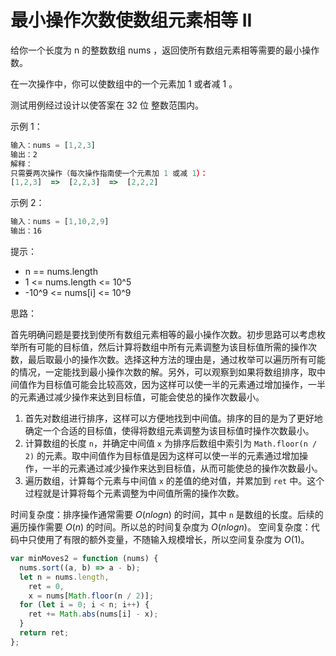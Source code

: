 # 最小操作次数使数组元素相等 II

给你一个长度为 n 的整数数组 nums ，返回使所有数组元素相等需要的最小操作数。

在一次操作中，你可以使数组中的一个元素加 1 或者减 1 。

测试用例经过设计以使答案在 32 位 整数范围内。

示例 1：

```javascript
输入：nums = [1,2,3]
输出：2
解释：
只需要两次操作（每次操作指南使一个元素加 1 或减 1）：
[1,2,3]  =>  [2,2,3]  =>  [2,2,2]
```

示例 2：

```javascript
输入：nums = [1,10,2,9]
输出：16
```

提示：

- n == nums.length
- 1 <= nums.length <= 10^5
- -10^9 <= nums[i] <= 10^9

思路：

首先明确问题是要找到使所有数组元素相等的最小操作次数。初步思路可以考虑枚举所有可能的目标值，然后计算将数组中所有元素调整为该目标值所需的操作次数，最后取最小的操作次数。选择这种方法的理由是，通过枚举可以遍历所有可能的情况，一定能找到最小操作次数的解。另外，可以观察到如果将数组排序，取中间值作为目标值可能会比较高效，因为这样可以使一半的元素通过增加操作，一半的元素通过减少操作来达到目标值，可能会使总的操作次数最小。

1. 首先对数组进行排序，这样可以方便地找到中间值。排序的目的是为了更好地确定一个合适的目标值，使得将数组元素调整为该目标值时操作次数最小。
2. 计算数组的长度 `n`，并确定中间值 `x` 为排序后数组中索引为 `Math.floor(n / 2)` 的元素。取中间值作为目标值是因为这样可以使一半的元素通过增加操作，一半的元素通过减少操作来达到目标值，从而可能使总的操作次数最小。
3. 遍历数组，计算每个元素与中间值 `x` 的差值的绝对值，并累加到 `ret` 中。这个过程就是计算将每个元素调整为中间值所需的操作次数。

时间复杂度：排序操作通常需要 $O(n log n)$ 的时间，其中 `n` 是数组的长度。后续的遍历操作需要 $O(n)$ 的时间。所以总的时间复杂度为 $O(n log n)$。
空间复杂度：代码中只使用了有限的额外变量，不随输入规模增长，所以空间复杂度为 $O(1)$。

```javascript
var minMoves2 = function (nums) {
  nums.sort((a, b) => a - b);
  let n = nums.length,
    ret = 0,
    x = nums[Math.floor(n / 2)];
  for (let i = 0; i < n; i++) {
    ret += Math.abs(nums[i] - x);
  }
  return ret;
};
```
